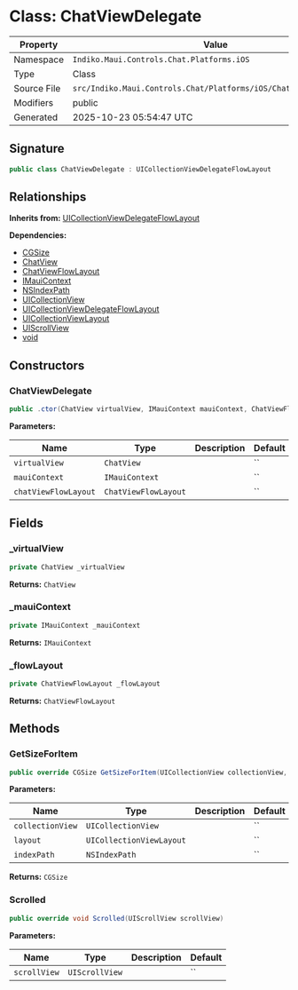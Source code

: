 # Class: ChatViewDelegate

| Property | Value |
|----------|-------|
| Namespace | `Indiko.Maui.Controls.Chat.Platforms.iOS` |
| Type | Class |
| Source File | `src/Indiko.Maui.Controls.Chat/Platforms/iOS/ChatViewDelegate.cs` |
| Modifiers | public |
| Generated | 2025-10-23 05:54:47 UTC |

## Signature

```csharp
public class ChatViewDelegate : UICollectionViewDelegateFlowLayout
```

## Relationships

**Inherits from:** [UICollectionViewDelegateFlowLayout](UICollectionViewDelegateFlowLayout.md)

**Dependencies:**
- [CGSize](CGSize.md)
- [ChatView](ChatView.md)
- [ChatViewFlowLayout](ChatViewFlowLayout.md)
- [IMauiContext](IMauiContext.md)
- [NSIndexPath](NSIndexPath.md)
- [UICollectionView](UICollectionView.md)
- [UICollectionViewDelegateFlowLayout](UICollectionViewDelegateFlowLayout.md)
- [UICollectionViewLayout](UICollectionViewLayout.md)
- [UIScrollView](UIScrollView.md)
- [void](void.md)

## Constructors

### ChatViewDelegate

```csharp
public .ctor(ChatView virtualView, IMauiContext mauiContext, ChatViewFlowLayout chatViewFlowLayout)
```

**Parameters:**

| Name | Type | Description | Default |
|------|------|-------------|---------|
| `virtualView` | `ChatView` |  | `` |
| `mauiContext` | `IMauiContext` |  | `` |
| `chatViewFlowLayout` | `ChatViewFlowLayout` |  | `` |

## Fields

### _virtualView

```csharp
private ChatView _virtualView
```

**Returns:** `ChatView`

### _mauiContext

```csharp
private IMauiContext _mauiContext
```

**Returns:** `IMauiContext`

### _flowLayout

```csharp
private ChatViewFlowLayout _flowLayout
```

**Returns:** `ChatViewFlowLayout`

## Methods

### GetSizeForItem

```csharp
public override CGSize GetSizeForItem(UICollectionView collectionView, UICollectionViewLayout layout, NSIndexPath indexPath)
```

**Parameters:**

| Name | Type | Description | Default |
|------|------|-------------|---------|
| `collectionView` | `UICollectionView` |  | `` |
| `layout` | `UICollectionViewLayout` |  | `` |
| `indexPath` | `NSIndexPath` |  | `` |

**Returns:** `CGSize`

### Scrolled

```csharp
public override void Scrolled(UIScrollView scrollView)
```

**Parameters:**

| Name | Type | Description | Default |
|------|------|-------------|---------|
| `scrollView` | `UIScrollView` |  | `` |

